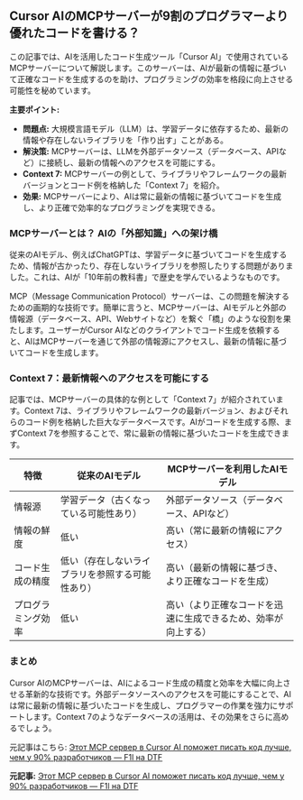 ## Cursor AIのMCPサーバーが9割のプログラマーより優れたコードを書ける？

この記事では、AIを活用したコード生成ツール「Cursor AI」で使用されているMCPサーバーについて解説します。このサーバーは、AIが最新の情報に基づいて正確なコードを生成するのを助け、プログラミングの効率を格段に向上させる可能性を秘めています。

**主要ポイント:**

* **問題点:** 大規模言語モデル（LLM）は、学習データに依存するため、最新の情報や存在しないライブラリを「作り出す」ことがある。
* **解決策:** MCPサーバーは、LLMを外部データソース（データベース、APIなど）に接続し、最新の情報へのアクセスを可能にする。
* **Context 7:** MCPサーバーの例として、ライブラリやフレームワークの最新バージョンとコード例を格納した「Context 7」を紹介。
* **効果:** MCPサーバーにより、AIは常に最新の情報に基づいてコードを生成し、より正確で効率的なプログラミングを実現できる。

### MCPサーバーとは？ AIの「外部知識」への架け橋

従来のAIモデル、例えばChatGPTは、学習データに基づいてコードを生成するため、情報が古かったり、存在しないライブラリを参照したりする問題がありました。これは、AIが「10年前の教科書」で歴史を学んでいるようなものです。

MCP（Message Communication Protocol）サーバーは、この問題を解決するための画期的な技術です。簡単に言うと、MCPサーバーは、AIモデルと外部の情報源（データベース、API、Webサイトなど）を繋ぐ「橋」のような役割を果たします。ユーザーがCursor AIなどのクライアントでコード生成を依頼すると、AIはMCPサーバーを通じて外部の情報源にアクセスし、最新の情報に基づいてコードを生成します。

### Context 7：最新情報へのアクセスを可能にする

記事では、MCPサーバーの具体的な例として「Context 7」が紹介されています。Context 7は、ライブラリやフレームワークの最新バージョン、およびそれらのコード例を格納した巨大なデータベースです。AIがコードを生成する際、まずContext 7を参照することで、常に最新の情報に基づいたコードを生成できます。

| 特徴 | 従来のAIモデル | MCPサーバーを利用したAIモデル |
| ---------------- | ----------------------------------------------- | ----------------------------------------------------------- |
| 情報源 | 学習データ（古くなっている可能性あり） | 外部データソース（データベース、APIなど） |
| 情報の鮮度 | 低い | 高い（常に最新の情報にアクセス） |
| コード生成の精度 | 低い（存在しないライブラリを参照する可能性あり） | 高い（最新の情報に基づき、より正確なコードを生成） |
| プログラミング効率 | 低い | 高い（より正確なコードを迅速に生成できるため、効率が向上する） |

### まとめ

Cursor AIのMCPサーバーは、AIによるコード生成の精度と効率を大幅に向上させる革新的な技術です。外部データソースへのアクセスを可能にすることで、AIは常に最新の情報に基づいたコードを生成し、プログラマーの作業を強力にサポートします。Context 7のようなデータベースの活用は、その効果をさらに高めるでしょう。

元記事はこちら: [Этот MCP сервер в Cursor AI поможет писать код лучше, чем у 90% разработчиков — F1l на DTF](https://dtf.ru/life/2389667-etot-mcp-server-v-cursor-ai-pomozhet-pisat-kod-luchshe-chem-u-90-razrabotchikov)


**元記事:** [Этот MCP сервер в Cursor AI поможет писать код лучше, чем у 90% разработчиков — F1l на DTF](https://dtf.ru/id480640/3742756-mcp-server-v-cursor-ai-dlya-uluchsheniya-programmirovaniya-s-ai)